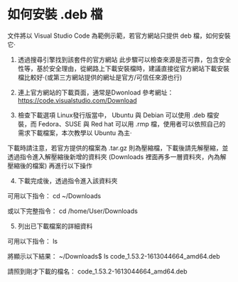 # 如何安裝 .deb 檔

文件將以 Visual Studio Code 為範例示範，若官方網站只提供 deb 檔，如何安裝它‧

1. 透過搜尋引擎找到該套件的官方網站
此步驟可以檢查來源是否可靠，包含安全性等，基於安全理由，從網路上下載安裝檔時，建議直接從官方網站下載安裝檔比較好‧(或第三方網站提供的網址是官方/可信任來源也行)

2. 連上官方網站的下載頁面，通常是Dwonload
參考網址：https://code.visualstudio.com/Download

3. 檢查下載選項
Linux發行版當中， Ubuntu 與 Debian 可以使用 .deb 檔安裝，而 Fedora、SUSE 與 Red hat 可以用 .rmp 檔，使用者可以依照自己的需求下載檔案，本次教學以 Ubuntu 為主‧

下載時請注意，若官方提供的檔案為 .tar.gz 則為壓縮檔，下載後請先解壓縮，並透過指令進入解壓縮後新增的資料夾 (Downloads 裡面再多一層資料夾，內為解壓縮後的檔案) 再進行以下操作

4. 下載完成後，透過指令進入該資料夾

可用以下指令：
    cd ~/Downloads

或以下完整指令：
    cd /home/User/Downloads

5. 列出已下載檔案的詳細資料

可用以下指令：
    ls

將顯示以下結果：
    ~/Downloads$ ls
    code_1.53.2-1613044664_amd64.deb

請照到剛才下載的檔名：
    code_1.53.2-1613044664_amd64.deb

